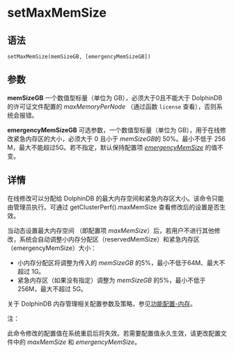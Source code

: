 # setMaxMemSize

## 语法

`setMaxMemSize(memSizeGB, [emergencyMemSizeGB])`

## 参数

**memSizeGB** 一个数值型标量（单位为 GB），必须大于0且不能大于 DolphinDB 的许可证文件配置的
*maxMemoryPerNode* （通过函数 `license` 查看），否则系统会报错。

**emergencyMemSizeGB** 可选参数，一个数值型标量（单位为 GB），用于在线修改紧急内存区的大小，必须大于 0 且小于
*memSizeGB*的 50%。最小不低于
256 M，最大不能超过5G。若不指定，默认保持配置项 *[emergencyMemSize](../../db_distr_comp/cfg/function_configuration.html#topic_btq_p3k_gcc)* 的值不变。

## 详情

在线修改可以分配给 DolphinDB 的最大内存空间和紧急内存区大小。该命令只能由管理员执行。可通过
getClusterPerf().maxMemSize 查看修改后的设置是否生效。

当动态设置最大内存空间 （即配置项
*maxMemSize*）后，若用户不进行其他修改，系统会自动调整小内存分配区（reservedMemSize）和紧急内存区（emergencyMemSize）大小：

* 小内存分配区将调整为传入的 *memSizeGB* 的5%，最小不低于64M、最大不超过 1G。
* 紧急内存区（如果没有指定）调整为 *memSizeGB* 的5%，最小不低于 256M，最大不超过 5G。

关于 DolphinDB 内存管理相关配置参数及策略，参见[功能配置-内存](../../db_distr_comp/cfg/function_configuration.html#topic_btq_p3k_gcc)。

注：

此命令修改的配置值在系统重启后将失效。若需要配置值永久生效，请更改配置文件中的 *maxMemSize* 和
*emergencyMemSize*。

